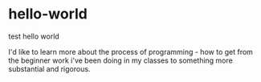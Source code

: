 # hello-world
test hello world

I'd like to learn more about the process of programming - how to get from the beginner work i've been doing in my classes to something more substantial and rigorous.
